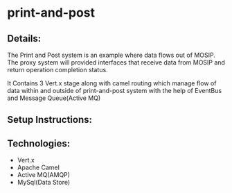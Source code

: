 # print-and-post



## Details:
The Print and Post system is an example where data flows out of MOSIP. The proxy system will provided interfaces that receive data from MOSIP and return operation completion status.

It Contains 3 Vert.x stage along with camel routing which manage flow of data within and outside of print-and-post system with the help of EventBus and Message Queue(Active MQ)



## Setup Instructions:


## Technologies:
- Vert.x 
- Apache Camel 
- Active MQ(AMQP)
- MySql(Data Store)

